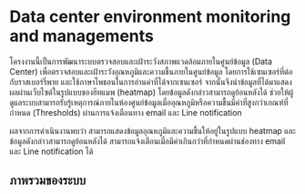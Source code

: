 # Data center environment monitoring and managements
<p> โครงงานนี้เป็นการพัฒนาระบบตรวจสอบและเฝ้าระวังสภาพแวดล้อมภายในศูนย์ข้อมูล (Data Center) เพื่อตรวจสอบและเฝ้าระวังอุณหภูมิและความชื้นภายในศูนย์ข้อมูล โดยการใช้เซนเซอร์ที่ต่อกับราสเบอร์รี่พาย และใช้ภาษาไพธอนในการอ่านค่าที่ได้จากเซนเซอร์ จากนั้นจึงนำข้อมูลที่ได้มาแสดงผลผ่านเว็บไซต์ในรูปแบบของฮีทแมพ (heatmap) โดยข้อมูลดังกล่าวสามารถดูย้อนหลังได้ ช่วยให้ผู้ดูแลระบบสามารถรับรู้เหตุการณ์ภายในห้องศูนย์ข้อมูลเมื่ออุณหภูมิหรือความชื้นมีค่าที่สูงกว่าเกณฑ์ที่กำหนด (Thresholds) ผ่านการแจ้งเตือนทาง email และ Line notification </p>
<p> ผลจากการดำเนินงานพบว่า สามารถแสดงข้อมูลอุณหภูมิและความชื้นให้อยู่ในรูปแบบ heatmap และข้อมูลดังกล่าวสามารถดูย้อนหลังได้ สามารถแจ้งเตือนเมื่อมีค่าเกินกว่าที่กำหนดผ่านช่องทาง email และ Line notification ได้ </p>

## ภาพรวมของระบบ

